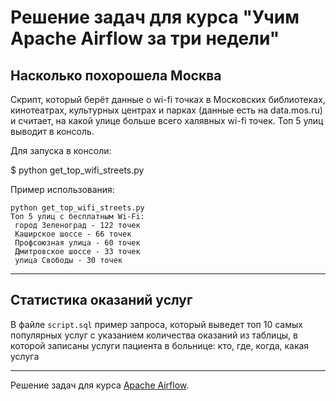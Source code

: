 # Решение задач для курса "Учим Apache Airflow за три недели"

## Насколько похорошела Москва


Скрипт, который берёт данные о wi-fi точках в Московских библиотеках, кинотеатрах, культурных центрах и парках (данные есть на data.mos.ru) и считает, на какой улице больше всего халявных wi-fi точек. Топ 5 улиц выводит в консоль.


Для запуска в консоли:

$ python get_top_wifi_streets.py

Пример использования:
```
python get_top_wifi_streets.py
Топ 5 улиц с бесплатным Wi-Fi:
 город Зеленоград - 122 точек
 Каширское шоссе - 66 точек
 Профсоюзная улица - 60 точек
 Дмитровское шоссе - 33 точек
 улица Свободы - 30 точек
```
* * *


## Статистика оказаний услуг

В файле `script.sql` пример запроса, который выведет топ 10 самых популярных услуг с указанием количества оказаний из таблицы, в которой записаны услуги пациента в больнице: кто, где, когда, какая услуга

* * *
Решение задач для курса [Apache Airflow](https://gist.github.com/Melevir/478d5fc40301d4d95f3f9dc63a65b402).
